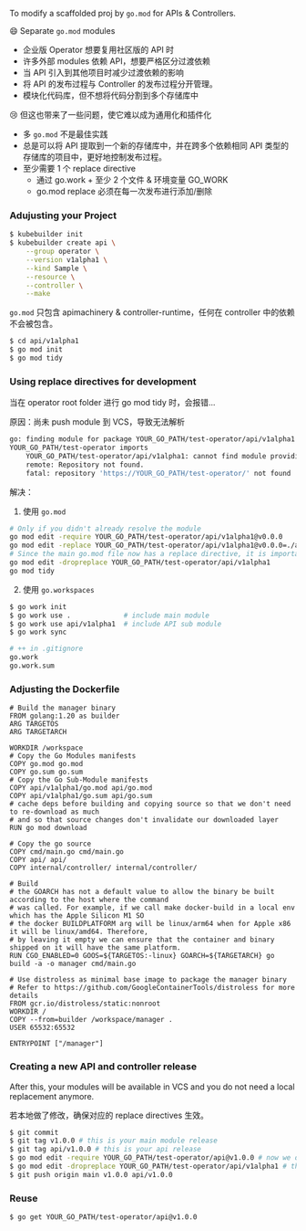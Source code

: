 To modify a scaffolded proj by `go.mod` for APIs & Controllers.

:smile: Separate `go.mod` modules

- 企业版 Operator 想要复用社区版的 API 时
- 许多外部 modules 依赖 API，想要严格区分过渡依赖
- 当 API 引入到其他项目时减少过渡依赖的影响
- 将 API 的发布过程与 Controller 的发布过程分开管理。
- 模块化代码库，但不想将代码分割到多个存储库中

:cry: 但这也带来了一些问题，使它难以成为通用化和插件化

- 多 `go.mod` 不是最佳实践
- 总是可以将 API 提取到一个新的存储库中，并在跨多个依赖相同 API 类型的存储库的项目中，更好地控制发布过程。
- 至少需要 1 个 replace directive
  - 通过 go.work + 至少 2 个文件 & 环境变量 GO_WORK
  - go.mod replace 必须在每一次发布进行添加/删除

### Adujusting your Project

```bash
$ kubebuilder init
$ kubebuilder create api \
	--group operator \
	--version v1alpha1 \
	--kind Sample \
	--resource \
	--controller \
	--make
```

`go.mod` 只包含 apimachinery & controller-runtime，任何在 controller 中的依赖不会被包含。

```bash
$ cd api/v1alpha1
$ go mod init
$ go mod tidy
```

### Using replace directives for development

当在 operator root folder 进行 go mod tidy 时，会报错...

原因：尚未 push module 到 VCS，导致无法解析

```bash
go: finding module for package YOUR_GO_PATH/test-operator/api/v1alpha1
YOUR_GO_PATH/test-operator imports
    YOUR_GO_PATH/test-operator/api/v1alpha1: cannot find module providing package YOUR_GO_PATH/test-operator/api/v1alpha1: module YOUR_GO_PATH/test-operator/api/v1alpha1: git ls-remote -q origin in LOCALVCSPATH: exit status 128:
    remote: Repository not found.
    fatal: repository 'https://YOUR_GO_PATH/test-operator/' not found
```

解决：

1. 使用 `go.mod`

```bash
# Only if you didn't already resolve the module
go mod edit -require YOUR_GO_PATH/test-operator/api/v1alpha1@v0.0.0
go mod edit -replace YOUR_GO_PATH/test-operator/api/v1alpha1@v0.0.0=./api/v1alpha1
# Since the main go.mod file now has a replace directive, it is important to drop it again
go mod edit -dropreplace YOUR_GO_PATH/test-operator/api/v1alpha1
go mod tidy
```

2. 使用 `go.workspaces`

```bash
$ go work init
$ go work use .             # include main module
$ go work use api/v1alpha1  # include API sub module
$ go work sync

# ++ in .gitignore
go.work
go.work.sum
```

### Adjusting the Dockerfile

```docker
# Build the manager binary
FROM golang:1.20 as builder
ARG TARGETOS
ARG TARGETARCH

WORKDIR /workspace
# Copy the Go Modules manifests
COPY go.mod go.mod
COPY go.sum go.sum
# Copy the Go Sub-Module manifests
COPY api/v1alpha1/go.mod api/go.mod
COPY api/v1alpha1/go.sum api/go.sum
# cache deps before building and copying source so that we don't need to re-download as much
# and so that source changes don't invalidate our downloaded layer
RUN go mod download

# Copy the go source
COPY cmd/main.go cmd/main.go
COPY api/ api/
COPY internal/controller/ internal/controller/

# Build
# the GOARCH has not a default value to allow the binary be built according to the host where the command
# was called. For example, if we call make docker-build in a local env which has the Apple Silicon M1 SO
# the docker BUILDPLATFORM arg will be linux/arm64 when for Apple x86 it will be linux/amd64. Therefore,
# by leaving it empty we can ensure that the container and binary shipped on it will have the same platform.
RUN CGO_ENABLED=0 GOOS=${TARGETOS:-linux} GOARCH=${TARGETARCH} go build -a -o manager cmd/main.go

# Use distroless as minimal base image to package the manager binary
# Refer to https://github.com/GoogleContainerTools/distroless for more details
FROM gcr.io/distroless/static:nonroot
WORKDIR /
COPY --from=builder /workspace/manager .
USER 65532:65532

ENTRYPOINT ["/manager"]
```

### Creating a new API and controller release

After this, your modules will be available in VCS and you do not need a local replacement anymore.

若本地做了修改，确保对应的 replace directives 生效。

```bash
$ git commit
$ git tag v1.0.0 # this is your main module release
$ git tag api/v1.0.0 # this is your api release
$ go mod edit -require YOUR_GO_PATH/test-operator/api@v1.0.0 # now we depend on the api module in the main module
$ go mod edit -dropreplace YOUR_GO_PATH/test-operator/api/v1alpha1 # this will drop the replace directive for local development in case you use go modules, meaning the sources from the VCS will be used instead of the ones in your monorepo checked out locally.
$ git push origin main v1.0.0 api/v1.0.0

```

### Reuse

```bash
$ go get YOUR_GO_PATH/test-operator/api@v1.0.0
```

